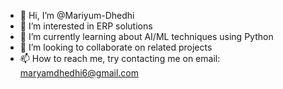 - 👋 Hi, I’m @Mariyum-Dhedhi
- 👀 I’m interested in ERP solutions
- 🌱 I’m currently learning about AI/ML techniques using Python
- 💞️ I’m looking to collaborate on related projects
- 📫 How to reach me, try contacting me on email: maryamdhedhi6@gmail.com

<!---
Mariyum-Dhedhi/Mariyum-Dhedhi is a ✨ special ✨ repository because its `README.md` (this file) appears on your GitHub profile.
You can click the Preview link to take a look at your changes.
--->
